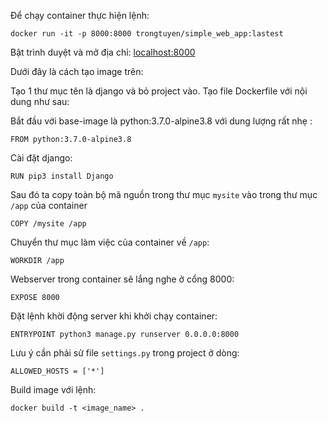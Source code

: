 Để chạy container thực hiện lệnh:

``` 
docker run -it -p 8000:8000 trongtuyen/simple_web_app:lastest
```

Bật trình duyệt và mở địa chỉ:  [localhost:8000](localhost:8000)

Dưới đây là cách tạo image trên: 

Tạo 1 thư mục tên là django và bỏ project vào. Tạo file Dockerfile với nội dung như sau: 

Bắt đầu với base-image là python:3.7.0-alpine3.8 với dung lượng rất nhẹ :

```
FROM python:3.7.0-alpine3.8

```
Cài đặt django:

```
RUN pip3 install Django
```

Sau đó ta copy toàn bộ mã nguồn trong thư mục ```mysite``` vào trong thư mục ```/app``` của container

```
COPY /mysite /app
```

Chuyển thư mục làm việc của container về ```/app```:

``` 
WORKDIR /app
```

Webserver trong container sẽ lắng nghe ở cổng 8000:

```
EXPOSE 8000
```

Đặt lệnh khời động server khi khởi chạy container:

```
ENTRYPOINT python3 manage.py runserver 0.0.0.0:8000
```

Lưu ý cần phải sử file ```settings.py``` trong project ở dòng:

```
ALLOWED_HOSTS = ['*']

```

Build image với lệnh:

```
docker build -t <image_name> .
```


